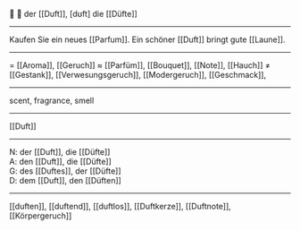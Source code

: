 🔵 🌺 der [[Duft]], [dʊft]
die [[Düfte]]

---
Kaufen Sie ein neues [[Parfum]]. Ein schöner [[Duft]] bringt gute [[Laune]].


---
= [[Aroma]], [[Geruch]]
≈ [[Parfüm]], [[Bouquet]], [[Note]], [[Hauch]]
≠ [[Gestank]], [[Verwesungsgeruch]], [[Modergeruch]], [[Geschmack]], 

---
scent, fragrance, smell

---
[[Duft]]

---
N: der [[Duft]], die [[Düfte]]  
A: den [[Duft]], die [[Düfte]]  
G: des [[Duftes]], der [[Düfte]]  
D: dem [[Duft]], den [[Düften]]  

---
[[duften]], [[duftend]], [[duftlos]], [[Duftkerze]], [[Duftnote]], [[Körpergeruch]]